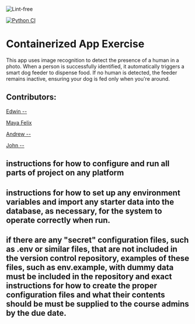 ![Lint-free](https://github.com/nyu-software-engineering/containerized-app-exercise/actions/workflows/lint.yml/badge.svg)

[![Python CI](https://github.com/software-students-spring2025/4-containers-team/actions/workflows/python-ci.yml/badge.svg)](https://github.com/software-students-spring2025/4-containers-team/actions/workflows/python-ci.yml)

# Containerized App Exercise

This app uses image recognition to detect the presence of a human in a photo. When a person is successfully identified, it automatically triggers a smart dog feeder to dispense food. If no human is detected, the feeder remains inactive, ensuring your dog is fed only when you're around.

## Contributors:
[Edwin --](https://github.com/Eracks1012)

[Maya Felix](https://github.com/mxf4596)

[Andrew --](https://github.com/Toudles)

[John --](https://github.com/j4ma)


## instructions for how to configure and run all parts of project on any platform



## instructions for how to set up any environment variables and import any starter data into the database, as necessary, for the system to operate correctly when run.



## if there are any "secret" configuration files, such as .env or similar files, that are not included in the version control repository, examples of these files, such as env.example, with dummy data must be included in the repository and exact instructions for how to create the proper configuration files and what their contents should be must be supplied to the course admins by the due date.


